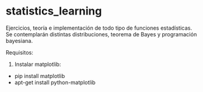 # statistics_learning
Ejercicios, teoría e implementación de todo tipo de funciones estadísticas. Se contemplarán distintas distribuciones, teorema de Bayes y programación bayesiana.

Requisitos:

1. Instalar matplotlib:
- pip install matplotlib
- apt-get install python-matplotlib
